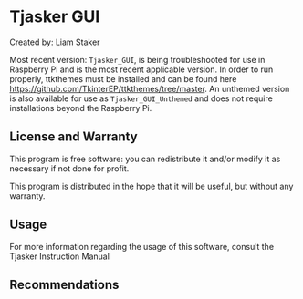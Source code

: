 # Tjasker GUI

Created by: Liam Staker

Most recent version: `Tjasker_GUI`, is being troubleshooted for use in Raspberry Pi
and is the most recent applicable version. In order to run properly, ttkthemes must be installed and can be found here <https://github.com/TkinterEP/ttkthemes/tree/master>. An unthemed version is also available for use as `Tjasker_GUI_Unthemed` and does not require installations beyond the Raspberry Pi.

## License and Warranty
This program is free software: you can redistribute it and/or modify
it as necessary if not done for profit.

This program is distributed in the hope that it will be useful,
but without any warranty.

## Usage
For more information regarding the usage of this software, consult the Tjasker Instruction Manual

## Recommendations



